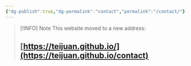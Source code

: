 ```yaml
---
{"dg-publish":true,"dg-permalink":"contact","permalink":"/contact/"}
---
```



> [!INFO] Note
> This website moved to a new address:
> ## [https://teijuan.github.io/](https://teijuan.github.io/contact)